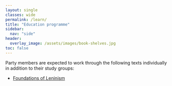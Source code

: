 ```yaml
---
layout: single
classes: wide
permalink: /learn/
title: "Education programme"
sidebar:
  nav: "side"
header:   
  overlay_image: /assets/images/book-shelves.jpg
toc: false
---
```


Party members are expected to work through the following texts individually in addition to their study groups:

* [Foundations of Leninism](https://www.marxists.org/reference/archive/stalin/works/1924/foundations-leninism/)